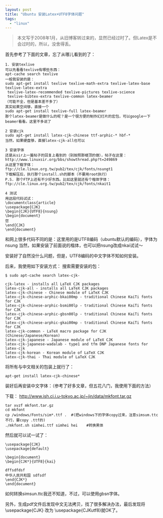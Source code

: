 ```yaml
---
layout: post
title: "Ubuntu 安装Latex+UTF8字体问题"
tags:
  - "linux"
---
```


> 本文写于2008年1月，从旧博客转过来的，显然已经过时了。但Latex是不会过时的，所以，没舍得丢。

首先参考了下面的文章，忘了从哪儿看到的了：

```
1. 安装texlive
可以先看看texlive有哪些东西：
apt-cache search texlive
一般我安装的是：
sudo apt-get install texlive texlive-math-extra texlive-latex-base texlive-latex-extra
 texlive-latex-recommended texlive-pictures texlive-science
 texlive-bibtex-extra texlive-common latex-beamer
（可能不全，但是基本差不多了）
其实如果空间够，直接一个
sudo apt-get install texlive-full latex-beamer
那个latex-beamer是做什么的呢？是一个很方便的制作幻灯片的宏包，可以google一下beamer看看。这里不多说了

2 安装cjk
sudo apt-get install latex-cjk-chinese ttf-arphic-* hbf-*
当然，如果硬盘够，直接latex-cjk-all也可以

3 安装字体
还是从sir上一篇帖子的回复上看到的（别按照那楼顶的做），帖子在这里：
http://www.linuxsir.org/bbs/showthread.php?t=249869
从这里下载字体：
ftp://cle.linux.org.tw/pub2/tex/cjk/fonts/nsungt1
下载解压后，执行那个install.sh的脚本（不要用root执行）
P.S. 那个FTP上还有不少好东西。比如这里就还有个楷体字体：
ftp://cle.linux.org.tw/pub2/tex/cjk/fonts/nkait1

4 测试
用这段代码试试：
\documentclass{article}
\usepackage{CJK}
\begin{CJK}{UTF8}{nsung}
\begin{document}
您
\end{CJK}
\end{document}
```

和网上很多代码不同的是：这里用的是UTF8编码（ubuntu默认的编码），字体为nsung
当然，如果安装了前面说的楷体，也可以把nsung改成nkai试试～

安装好了自然没什么问题，但是，UTF8编码的中文字体不知如何安装。

后来，我使用如下安装方式：
搜索需要安装的包：

```
$ sudo apt-cache search latex-cjk-

cjk-latex - installs all LaTeX CJK packages
latex-cjk-all - installs all LaTeX CJK packages
latex-cjk-chinese - Chinese module of LaTeX CJK
latex-cjk-chinese-arphic-bkai00mp - traditional Chinese KaiTi fonts for CJK
latex-cjk-chinese-arphic-bsmi00lp - traditional Chinese KaiTi fonts for CJK
latex-cjk-chinese-arphic-gbsn00lp - traditional Chinese KaiTi fonts for CJK
latex-cjk-chinese-arphic-gkai00mp - traditional Chinese KaiTi fonts for CJK
latex-cjk-common - LaTeX macro package for CJK (Chinese/Japanese/Korean)
latex-cjk-japanese - Japanese module of LaTeX CJK
latex-cjk-japanese-wadalab - type1 and tfm DNP Japanese fonts for latex-cjk
latex-cjk-korean - Korean module of LaTeX CJK
latex-cjk-thai - Thai module of LaTeX CJK

```

将所有与中文相关的包装上就行了：

```
apt-get install latex-cjk-chinese*
```

装好后再安装中文字体：（参考了好多文章，但五花八门，我使用下面的方法）

下载： http://www.ish.ci.i.u-tokyo.ac.jp/~jin/data/mkfont.tar.gz

```
tar xvzf mkfont.tar.gz
cd mkfont
cp /windows/Fonts/sim*.ttf .  #(把windows下的字体copy过来，注意simsum.ttc不行，要copy .ttf的)
./mkfont.sh simhei.ttf simhei hei    #转换黑体
```

然后就可以试一试了：

```
\usepackage{CJK}
\usepackage{default}

\begin{document}
\begin{CJK*}{UTF8}{kai}

dffsdfdsf
中华人民共和国 sdfsdf
\end{CJK*}
\end{document}

```
如何转换simsun.ttc我还不知道，不过，可以使用gbsn字体。

另外，生成pdf文件后发现中文无法拷贝，找了很多解决办法，最后发现将 \usepackage{CJK} 改为 \usepackage{CJKutf8}就OK了。
